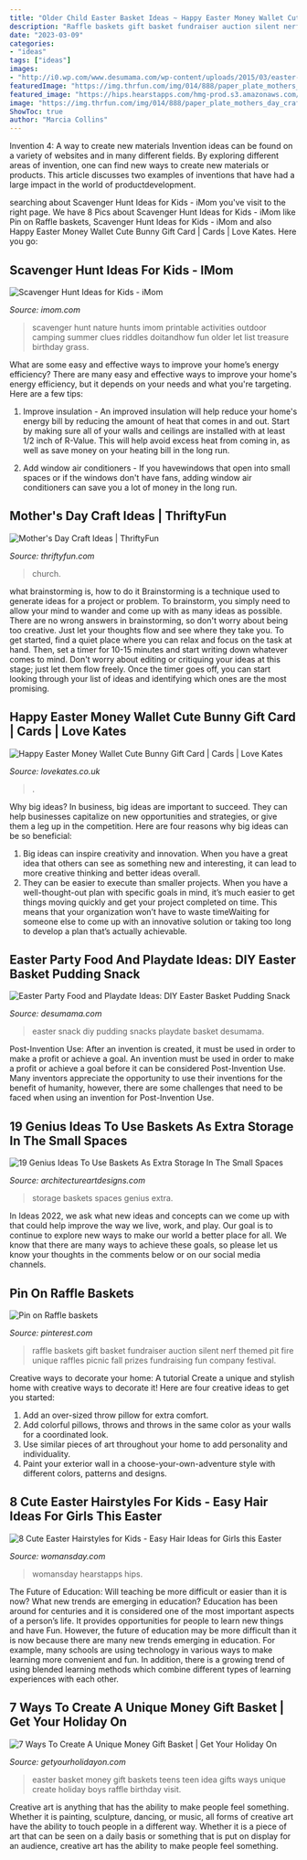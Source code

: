 ```yaml
---
title: "Older Child Easter Basket Ideas ~ Happy Easter Money Wallet Cute Bunny Gift Card"
description: "Raffle baskets gift basket fundraiser auction silent nerf themed pit fire unique raffles picnic fall prizes fundraising fun company festival"
date: "2023-03-09"
categories:
- "ideas"
tags: ["ideas"]
images:
- "http://i0.wp.com/www.desumama.com/wp-content/uploads/2015/03/easter-snacks-kids-dsm-2.jpg?resize=800%2C1200"
featuredImage: "https://img.thrfun.com/img/014/888/paper_plate_mothers_day_craft_l3.jpg"
featured_image: "https://hips.hearstapps.com/hmg-prod.s3.amazonaws.com/images/easter-hairstyle-kids-flower-braid-1518709838.jpg?crop=1xw:1xh;center,top&amp;resize=768:*"
image: "https://img.thrfun.com/img/014/888/paper_plate_mothers_day_craft_l3.jpg"
ShowToc: true
author: "Marcia Collins"
---
```



Invention 4: A way to create new materials
Invention ideas can be found on a variety of websites and in many different fields. By exploring different areas of invention, one can find new ways to create new materials or products. This article discusses two examples of inventions that have had a large impact in the world of productdevelopment.

	

		
searching about Scavenger Hunt Ideas for Kids - iMom you've visit to the right page. We have 8 Pics about Scavenger Hunt Ideas for Kids - iMom like Pin on Raffle baskets, Scavenger Hunt Ideas for Kids - iMom and also Happy Easter Money Wallet Cute Bunny Gift Card | Cards | Love Kates. Here you go:
		
    
## Scavenger Hunt Ideas For Kids - IMom

<img loading=lazy src="http://imom.com/wp-content/uploads/2014/06/imom_os_scavenger_hunt_600px_use.jpg" onerror="this.onerror=null;this.src='https://tse4.mm.bing.net/th?id=OIP.3fQZoKGHGCCOy6FflmyZiAHaJk&amp;pid=15.1';" alt="Scavenger Hunt Ideas for Kids - iMom">

_Source: imom.com_

>scavenger hunt nature hunts imom printable activities outdoor camping summer clues riddles doitandhow fun older let list treasure birthday grass. 

	

What are some easy and effective ways to improve your home’s energy efficiency?
There are many easy and effective ways to improve your home's energy efficiency, but it depends on your needs and what you're targeting. Here are a few tips:
1. Improve insulation - An improved insulation will help reduce your home's energy bill by reducing the amount of heat that comes in and out. Start by making sure all of your walls and ceilings are installed with at least 1/2 inch of R-Value. This will help avoid excess heat from coming in, as well as save money on your heating bill in the long run.

2. Add window air conditioners - If you havewindows that open into small spaces or if the windows don't have fans, adding window air conditioners can save you a lot of money in the long run.

    
## Mother&#039;s Day Craft Ideas | ThriftyFun

<img loading=lazy src="https://img.thrfun.com/img/014/888/paper_plate_mothers_day_craft_l3.jpg" onerror="this.onerror=null;this.src='https://tse2.mm.bing.net/th?id=OIP.J7bpk5nhkDgTxuIl8EkF8QAAAA&amp;pid=15.1';" alt="Mother&#039;s Day Craft Ideas | ThriftyFun">

_Source: thriftyfun.com_

>church. 

	

what brainstorming is, how to do it
Brainstorming is a technique used to generate ideas for a project or problem. To brainstorm, you simply need to allow your mind to wander and come up with as many ideas as possible. There are no wrong answers in brainstorming, so don't worry about being too creative. Just let your thoughts flow and see where they take you.
To get started, find a quiet place where you can relax and focus on the task at hand. Then, set a timer for 10-15 minutes and start writing down whatever comes to mind. Don't worry about editing or critiquing your ideas at this stage; just let them flow freely. Once the timer goes off, you can start looking through your list of ideas and identifying which ones are the most promising.

    
## Happy Easter Money Wallet Cute Bunny Gift Card | Cards | Love Kates

<img loading=lazy src="https://images.esellerpro.com/3274/I/130/28/EMW009-Easter-Cards.JPG" onerror="this.onerror=null;this.src='https://tse1.mm.bing.net/th?id=OIP.HAz3AvT5wPwF2s7fJOhfqwHaOa&amp;pid=15.1';" alt="Happy Easter Money Wallet Cute Bunny Gift Card | Cards | Love Kates">

_Source: lovekates.co.uk_

>. 

	

Why big ideas?
In business, big ideas are important to succeed. They can help businesses capitalize on new opportunities and strategies, or give them a leg up in the competition. Here are four reasons why big ideas can be so beneficial: 
1) Big ideas can inspire creativity and innovation. When you have a great idea that others can see as something new and interesting, it can lead to more creative thinking and better ideas overall. 
2) They can be easier to execute than smaller projects. When you have a well-thought-out plan with specific goals in mind, it’s much easier to get things moving quickly and get your project completed on time. This means that your organization won’t have to waste timeWaiting for someone else to come up with an innovative solution or taking too long to develop a plan that’s actually achievable.

    
## Easter Party Food And Playdate Ideas: DIY Easter Basket Pudding Snack

<img loading=lazy src="http://i0.wp.com/www.desumama.com/wp-content/uploads/2015/03/easter-snacks-kids-dsm-2.jpg?resize=800%2C1200" onerror="this.onerror=null;this.src='https://tse3.mm.bing.net/th?id=OIP.Jvs2eTLwetkeNAPNpwY6IQHaLH&amp;pid=15.1';" alt="Easter Party Food and Playdate Ideas: DIY Easter Basket Pudding Snack">

_Source: desumama.com_

>easter snack diy pudding snacks playdate basket desumama. 

	

Post-Invention Use: After an invention is created, it must be used in order to make a profit or achieve a goal.
An invention must be used in order to make a profit or achieve a goal before it can be considered Post-Invention Use. Many inventors appreciate the opportunity to use their inventions for the benefit of humanity, however, there are some challenges that need to be faced when using an invention for Post-Invention Use.

    
## 19 Genius Ideas To Use Baskets As Extra Storage In The Small Spaces

<img loading=lazy src="https://www.architectureartdesigns.com/wp-content/uploads/2016/05/4-1.jpg" onerror="this.onerror=null;this.src='https://tse2.mm.bing.net/th?id=OIP.3XZFfS1UHQsZNbM7hcocpQHaLH&amp;pid=15.1';" alt="19 Genius Ideas To Use Baskets As Extra Storage In The Small Spaces">

_Source: architectureartdesigns.com_

>storage baskets spaces genius extra. 

	

In Ideas 2022, we ask what new ideas and concepts can we come up with that could help improve the way we live, work, and play. Our goal is to continue to explore new ways to make our world a better place for all. We know that there are many ways to achieve these goals, so please let us know your thoughts in the comments below or on our social media channels.

    
## Pin On Raffle Baskets

<img loading=lazy src="https://i.pinimg.com/originals/78/3b/0d/783b0dbec3137a2a95a3d0256a6052b5.jpg" onerror="this.onerror=null;this.src='https://tse1.mm.bing.net/th?id=OIP.lHV-leZBkQ3uo6IuaiPHVwHaJ4&amp;pid=15.1';" alt="Pin on Raffle baskets">

_Source: pinterest.com_

>raffle baskets gift basket fundraiser auction silent nerf themed pit fire unique raffles picnic fall prizes fundraising fun company festival. 

	

Creative ways to decorate your home: A tutorial
Create a unique and stylish home with creative ways to decorate it! Here are four creative ideas to get you started: 
1. Add an over-sized throw pillow for extra comfort.
2. Add colorful pillows, throws and throws in the same color as your walls for a coordinated look. 
3. Use similar pieces of art throughout your home to add personality and individuality. 
4. Paint your exterior wall in a choose-your-own-adventure style with different colors, patterns and designs.

    
## 8 Cute Easter Hairstyles For Kids - Easy Hair Ideas For Girls This Easter

<img loading=lazy src="https://hips.hearstapps.com/hmg-prod.s3.amazonaws.com/images/easter-hairstyle-kids-flower-braid-1518709838.jpg?crop=1xw:1xh;center,top&amp;resize=768:*" onerror="this.onerror=null;this.src='https://tse3.mm.bing.net/th?id=OIP.yz36mtGvHsDX12aElOQRdQHaLH&amp;pid=15.1';" alt="8 Cute Easter Hairstyles for Kids - Easy Hair Ideas for Girls this Easter">

_Source: womansday.com_

>womansday hearstapps hips. 

	

The Future of Education: Will teaching be more difficult or easier than it is now? What new trends are emerging in education?
Education has been around for centuries and it is considered one of the most important aspects of a person’s life. It provides opportunities for people to learn new things and have Fun. However, the future of education may be more difficult than it is now because there are many new trends emerging in education. For example, many schools are using technology in various ways to make learning more convenient and fun. In addition, there is a growing trend of using blended learning methods which combine different types of learning experiences with each other.

    
## 7 Ways To Create A Unique Money Gift Basket | Get Your Holiday On

<img loading=lazy src="https://i2.wp.com/www.GETYOURHOLIDAYON.com/wp-content/uploads/2017/04/Easter-Basket-Money-333x500.jpg?resize=500%2C750" onerror="this.onerror=null;this.src='https://tse2.mm.bing.net/th?id=OIP.meXRDeqB1XUhs04BOJTjRgHaLH&amp;pid=15.1';" alt="7 Ways To Create A Unique Money Gift Basket | Get Your Holiday On">

_Source: getyourholidayon.com_

>easter basket money gift baskets teens teen idea gifts ways unique create holiday boys raffle birthday visit. 

	

Creative art is anything that has the ability to make people feel something. Whether it is painting, sculpture, dancing, or music, all forms of creative art have the ability to touch people in a different way. Whether it is a piece of art that can be seen on a daily basis or something that is put on display for an audience, creative art has the ability to make people feel something.

